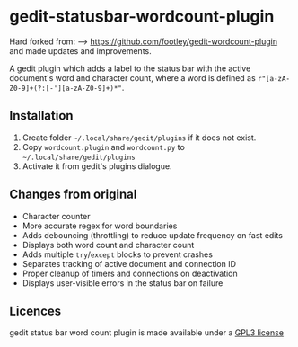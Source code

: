 gedit-statusbar-wordcount-plugin
======================

Hard forked from: --> https://github.com/footley/gedit-wordcount-plugin and made updates and improvements.

A gedit plugin which adds a label to the status bar with the active document's word and character count, where a word is defined as `r"[a-zA-Z0-9]+(?:[-'][a-zA-Z0-9]+)*"`.

Installation
------------

1. Create folder `~/.local/share/gedit/plugins` if it does not exist.
2. Copy `wordcount.plugin` and `wordcount.py` to `~/.local/share/gedit/plugins`
3. Activate it from gedit's plugins dialogue.

## Changes from original

- Character counter
- More accurate regex for word boundaries
- Adds debouncing (throttling) to reduce update frequency on fast edits
- Displays both word count and character count
- Adds multiple `try`/`except` blocks to prevent crashes
- Separates tracking of active document and connection ID
- Proper cleanup of timers and connections on deactivation
- Displays user-visible errors in the status bar on failure

## Licences
gedit status bar word count plugin is made available under a [GPL3
license](https://github.com/cybrkyd/gedit-statusbar-wordcount-plugin/blob/main/LICENSE)
